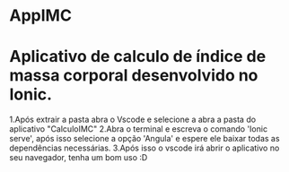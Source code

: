 # AppIMC
<h1> Aplicativo de calculo de índice de massa corporal desenvolvido no Ionic.</h1> 

1.Após extrair a pasta abra o Vscode e selecione a abra a pasta do aplicativo "CalculoIMC"
2.Abra o terminal e escreva o comando 'Ionic serve', após isso selecione a opção 'Angula' e espere ele baixar todas as dependências necessárias.
3.Após isso o vscode irá abrir o aplicativo no seu navegador, tenha um bom uso :D

